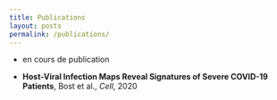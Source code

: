 ```yaml
---
title: Publications
layout: posts
permalink: /publications/
---
```


* en cours de publication 

* **Host-Viral Infection Maps Reveal Signatures of Severe COVID-19 Patients**, Bost et al., *Cell*, 2020

